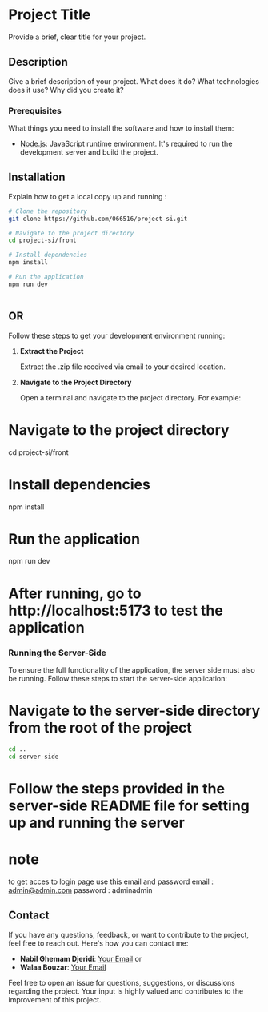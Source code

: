 # Project Title

Provide a brief, clear title for your project.

## Description

Give a brief description of your project. What does it do? What technologies does it use? Why did you create it?

### Prerequisites

What things you need to install the software and how to install them:

- [Node.js](https://nodejs.org/en/): JavaScript runtime environment. It's required to run the development server and build the project.

## Installation

Explain how to get a local copy up and running :

```bash
# Clone the repository
git clone https://github.com/066516/project-si.git

# Navigate to the project directory
cd project-si/front

# Install dependencies
npm install

# Run the application
npm run dev



```

## OR

Follow these steps to get your development environment running:

1. **Extract the Project**

   Extract the .zip file received via email to your desired location.

2. **Navigate to the Project Directory**

   Open a terminal and navigate to the project directory. For example:

# Navigate to the project directory

cd project-si/front

# Install dependencies

npm install

# Run the application

npm run dev

# After running, go to http://localhost:5173 to test the application

### Running the Server-Side

To ensure the full functionality of the application, the server side must also be running. Follow these steps to start the server-side application:

# Navigate to the server-side directory from the root of the project

```bash
cd ..
cd server-side


```

# Follow the steps provided in the server-side README file for setting up and running the server

# note

to get acces to login page use this email and password
email : admin@admin.com
password : adminadmin

## Contact

If you have any questions, feedback, or want to contribute to the project, feel free to reach out. Here's how you can contact me:

- **Nabil Ghemam Djeridi**: [Your Email](mailto:ghmamnbyl@gmail.com)
  or
- **Walaa Bouzar**: [Your Email](mailto:Bouzarwalaa@gmail.com)

Feel free to open an issue for questions, suggestions, or discussions regarding the project. Your input is highly valued and contributes to the improvement of this project.
